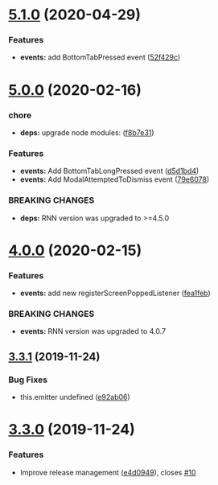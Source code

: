 # [5.1.0](https://github.com/underscopeio/react-native-navigation-hooks/compare/v5.0.0...v5.1.0) (2020-04-29)


### Features

* **events:** add BottomTabPressed event ([52f429c](https://github.com/underscopeio/react-native-navigation-hooks/commit/52f429c9d59ad9335eeffd0daadeade395606a21))

# [5.0.0](https://github.com/underscopeio/react-native-navigation-hooks/compare/v4.0.0...v5.0.0) (2020-02-16)


### chore

* **deps:** upgrade node modules: ([f8b7e31](https://github.com/underscopeio/react-native-navigation-hooks/commit/f8b7e31e23eb6d58e348b837e8194579c7bb072b))


### Features

* **events:** Add BottomTabLongPressed event ([d5d1bd4](https://github.com/underscopeio/react-native-navigation-hooks/commit/d5d1bd4d69ea107e9895afd1421d540c26c356aa))
* **events:** Add ModalAttemptedToDismiss event ([79e6078](https://github.com/underscopeio/react-native-navigation-hooks/commit/79e6078232cda351ceb724d84e4caed97726057d))


### BREAKING CHANGES

* **deps:** RNN version was upgraded to >=4.5.0

# [4.0.0](https://github.com/underscopeio/react-native-navigation-hooks/compare/v3.3.1...v4.0.0) (2020-02-15)


### Features

* **events:** add new registerScreenPoppedListener ([fea1feb](https://github.com/underscopeio/react-native-navigation-hooks/commit/fea1feb9bbfc90b9cc2b79f4570ba0087aa91388))


### BREAKING CHANGES

* **events:** RNN version was upgraded to 4.0.7

## [3.3.1](https://github.com/underscopeio/react-native-navigation-hooks/compare/v3.3.0...v3.3.1) (2019-11-24)


### Bug Fixes

* this.emitter undefined ([e92ab06](https://github.com/underscopeio/react-native-navigation-hooks/commit/e92ab06a3967a64c762b06cf649e7bcfa4fd91dd))

# [3.3.0](https://github.com/underscopeio/react-native-navigation-hooks/compare/v3.2.0...v3.3.0) (2019-11-24)


### Features

* Improve release management ([e4d0949](https://github.com/underscopeio/react-native-navigation-hooks/commit/e4d09497889dfaf9cca99d2a7dd52555ecd2b1ba)), closes [#10](https://github.com/underscopeio/react-native-navigation-hooks/issues/10)
